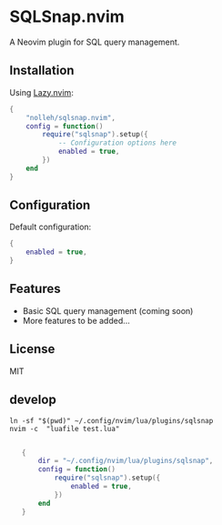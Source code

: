 # SQLSnap.nvim

A Neovim plugin for SQL query management.

## Installation

Using [Lazy.nvim](https://github.com/folke/lazy.nvim):

```lua
{
    "nolleh/sqlsnap.nvim",
    config = function()
        require("sqlsnap").setup({
            -- Configuration options here
            enabled = true,
        })
    end
}
```

## Configuration

Default configuration:

```lua
{
    enabled = true,
}
```

## Features

- Basic SQL query management (coming soon)
- More features to be added...

## License

MIT

## develop

```
ln -sf "$(pwd)" ~/.config/nvim/lua/plugins/sqlsnap
nvim -c  "luafile test.lua"

```

```lua

   {
       dir = "~/.config/nvim/lua/plugins/sqlsnap",
       config = function()
           require("sqlsnap").setup({
               enabled = true,
           })
       end
   }

```


